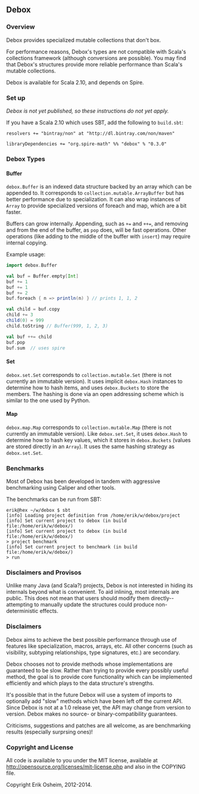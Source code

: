 ## Debox

### Overview

Debox provides specialized mutable collections that don't box.

For performance reasons, Debox's types are not compatible with Scala's
collections framework (although conversions are possible). You may find that
Debox's structures provide more reliable performance than Scala's mutable
collections.

Debox is available for Scala 2.10, and depends on Spire.

### Set up

*Debox is not yet published, so these instructions do not yet apply.*

If you have a Scala 2.10 which uses SBT, add the following to `build.sbt`:

```
resolvers += "bintray/non" at "http://dl.bintray.com/non/maven"

libraryDependencies += "org.spire-math" %% "debox" % "0.3.0"
```

### Debox Types

#### Buffer

`debox.Buffer` is an indexed data structure backed by an array which
can be appended to. It corresponds to `collection.mutable.ArrayBuffer`
but has better performance due to specialization. It can also wrap
instances of `Array` to provide specialized versions of foreach and
map, which are a bit faster.

Buffers can grow internally. Appending, such as `+=` and `++=`, and
removing and from the end of the buffer, as `pop` does, will be fast
operations. Other operations (like adding to the middle of the buffer
with `insert`) may require internal copying.

Example usage:

```scala
import debox.Buffer

val buf = Buffer.empty[Int]
buf += 1
buf += 1
buf += 2
buf.foreach { n => println(n) } // prints 1, 1, 2

val child = buf.copy
child += 3
child(0) = 999
child.toString // Buffer(999, 1, 2, 3)

val buf ++= child
buf.pop
buf.sum  // uses spire
```

#### Set

`debox.set.Set` corresponds to `collection.mutable.Set` (there is not
currently an immutable version). It uses implicit `debox.Hash` instances to
determine how to hash items, and uses `debox.Buckets` to store the members.
The hashing is done via an open addressing scheme which is similar to the one
used by Python.

#### Map

`debox.map.Map` corresponds to `collection.mutable.Map` (there is not
currently an immutable version). Like `debox.set.Set`, it uses `debox.Hash` to
determine how to hash key values, which it stores in `debox.Buckets` (values
are stored directly in an `Array`). It uses the same hashing strategy as
`debox.set.Set`.

### Benchmarks

Most of Debox has been developed in tandem with aggressive benchmarking using
Caliper and other tools.

The benchmarks can be run from SBT:

    erik@hex ~/w/debox $ sbt
    [info] Loading project definition from /home/erik/w/debox/project
    [info] Set current project to debox (in build file:/home/erik/w/debox/)
    [info] Set current project to debox (in build file:/home/erik/w/debox/)
    > project benchmark
    [info] Set current project to benchmark (in build file:/home/erik/w/debox/)
    > run

### Disclaimers and Provisos

Unlike many Java (and Scala?) projects, Debox is not interested in
hiding its internals beyond what is convenient. To aid inlining, most
internals are public. This does not mean that users should modify them
directly--attempting to manually update the structures could produce
non-deterministic effects.

### Disclaimers

Debox aims to achieve the best possible performance through use of features
like specialization, macros, arrays, etc. All other concerns (such as
visibility, subtyping relationships, type signatures, etc.) are secondary.

Debox chooses not to provide methods whose implementations are
guaranteed to be slow. Rather than trying to provide every possibly
useful method, the goal is to provide core functionality which can be
implemented efficiently and which plays to the data structure's
strengths.

It's possible that in the future Debox will use a system of imports to
optionally add "slow" methods which have been left off the current API.
Since Debox is not at a 1.0 release yet, the API may change from
version to version. Debox makes no source- or binary-compatibility
guarantees.

Criticisms, suggestions and patches are all welcome, as are
benchmarking results (especially surprsing ones)!

### Copyright and License

All code is available to you under the MIT license, available at
http://opensource.org/licenses/mit-license.php and also in the COPYING
file.

Copyright Erik Osheim, 2012-2014.
